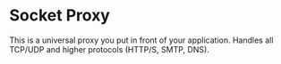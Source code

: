 # Socket Proxy

This is a universal proxy you put in front of your application.
Handles all TCP/UDP and higher protocols (HTTP/S, SMTP, DNS).
